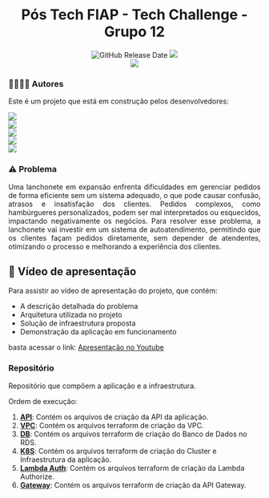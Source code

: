 <div align="center">

# Pós Tech FIAP - Tech Challenge - Grupo 12

![GitHub Release Date](https://img.shields.io/badge/Release%20Date-Dezembro%202024-yellowgreen)
![](https://img.shields.io/badge/Status-Em%20Desenvolvimento-yellowgreen)
<br>
![](https://img.shields.io/badge/Version-%20v3.0.0-brightgreen)
</div>

### 👨‍💼👩‍💼‍ Autores

Este é um projeto que está em construção pelos desenvolvedores:

![](https://img.shields.io/badge/RM357321-Alexandre%20Miranda-blue)
<br>
![](https://img.shields.io/badge/RM357437-Diego%20Ceccon-blue)
<br>
![](https://img.shields.io/badge/RM357218-Jéssica%20Rodrigues%20-blue)
<br>
![](https://img.shields.io/badge/RM358002-Rodrigo%20Sartori-blue)
<br>
![](https://img.shields.io/badge/RM357991-Wilton%20Souza%20-blue)

### ⚠️ Problema

<p align="justify">Uma lanchonete em expansão enfrenta dificuldades em gerenciar pedidos de forma eficiente sem um sistema adequado, o que pode causar confusão, atrasos e insatisfação dos clientes. Pedidos complexos, como hambúrgueres personalizados, podem ser mal interpretados ou esquecidos, impactando negativamente os negócios. Para resolver esse problema, a lanchonete vai investir em um sistema de autoatendimento, permitindo que os clientes façam pedidos diretamente, sem depender de atendentes, otimizando o processo e melhorando a experiência dos clientes.</p>

## 🎥 Vídeo de apresentação

Para assistir ao vídeo de apresentação do projeto, que contém:
- A descrição detalhada do problema
- Arquitetura utilizada no projeto
- Solução de infraestrutura proposta
- Demonstração da aplicação em funcionamento

basta acessar o link: [Apresentação no Youtube](https://www.youtube.com/watch?v=KRY-Z74_NAk)

### Repositório

Repositório que compõem a aplicação e a infraestrutura.

Ordem de execução: 
1. **[API](https://github.com/fiap-soat-12/fiap-soat-tech-challenge-api)**: Contém os arquivos de criação da API da aplicação.
2. **[VPC](https://github.com/fiap-soat-12/fiap-soat-tech-challenge-vpc)**: Contém os arquivos terraform de criação da VPC.
3. **[DB](https://github.com/fiap-soat-12/fiap-soat-tech-challenge-db)**: Contém os arquivos terraform de criação do Banco de Dados no RDS.
4. **[K8S](https://github.com/fiap-soat-12/fiap-soat-tech-challenge-k8s)**: Contém os arquivos terraform de criação do Cluster e Infraestrutura da aplicação.
5. **[Lambda Auth](https://github.com/fiap-soat-12/fiap-soat-tech-challenge-lambda-auth)**: Contém os arquivos terraform de criação da Lambda Authorize.
6. **[Gateway](https://github.com/fiap-soat-12/fiap-soat-tech-challenge-gateway)**: Contém os arquivos terraform de criação da API Gateway.
